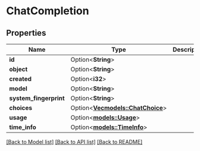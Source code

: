 # ChatCompletion

## Properties

Name | Type | Description | Notes
------------ | ------------- | ------------- | -------------
**id** | Option<**String**> |  | [optional]
**object** | Option<**String**> |  | [optional]
**created** | Option<**i32**> |  | [optional]
**model** | Option<**String**> |  | [optional]
**system_fingerprint** | Option<**String**> |  | [optional]
**choices** | Option<[**Vec<models::ChatChoice>**](ChatChoice.md)> |  | [optional]
**usage** | Option<[**models::Usage**](Usage.md)> |  | [optional]
**time_info** | Option<[**models::TimeInfo**](TimeInfo.md)> |  | [optional]

[[Back to Model list]](../README.md#documentation-for-models) [[Back to API list]](../README.md#documentation-for-api-endpoints) [[Back to README]](../README.md)


